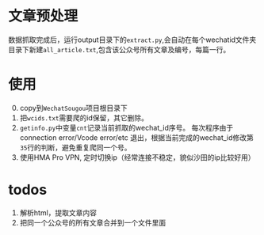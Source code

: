 # 文章预处理
数据抓取完成后，运行output目录下的`extract.py`,会自动在每个wechatid文件夹目录下新建`all_article.txt`,包含该公众号所有文章及编号，每篇一行。

# 使用
0. copy到`WechatSougou`项目根目录下
1. 把`wcids.txt`需要爬的id保留，其它删除。
2. `getinfo.py`中变量`cnt`记录当前抓取的wechat_id序号。
每次程序由于connection error/Vcode error/etc 退出，根据当前完成的wechat_id修改第`35`行的判断，避免重复爬同一个号。
3. 使用HMA Pro VPN, 定时切换ip（经常连接不稳定，貌似沙田的ip比较好用）

# todos
1. 解析html，提取文章内容
2. 把同一个公众号的所有文章合并到一个文件里面
